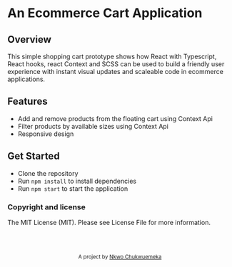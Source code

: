 # An Ecommerce Cart Application

## Overview

This simple shopping cart prototype shows how React with Typescript, React hooks, react Context and SCSS can be used to build a friendly user experience with instant visual updates and scaleable code in ecommerce applications.

## Features

- Add and remove products from the floating cart using Context Api
- Filter products by available sizes using Context Api
- Responsive design

## Get Started

- Clone the repository
- Run `npm install` to install dependencies
- Run `npm start` to start the application
<!-- - Run `npm run test` to run test on some components -->

### Copyright and license

The MIT License (MIT). Please see License File for more information.

<br/>
<br/>

<p align="center">
<sub>A project by <a href="https://nkwoemeka.netlify.app/">Nkwo Chukwuemeka</a></sub>
</p>
